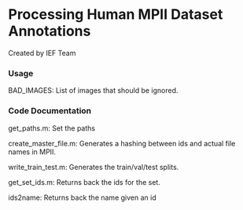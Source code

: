 # Processing Human MPII Dataset Annotations

Created by IEF Team

### Usage

BAD_IMAGES: List of images that should be ignored. 

### Code Documentation

get_paths.m: Set the paths

create_master_file.m: Generates a hashing between ids and actual file names in MPII.

write_train_test.m: Generates the train/val/test splits. 

get_set_ids.m: Returns back the ids for the set. 

ids2name: Returns back the name given an id
 



